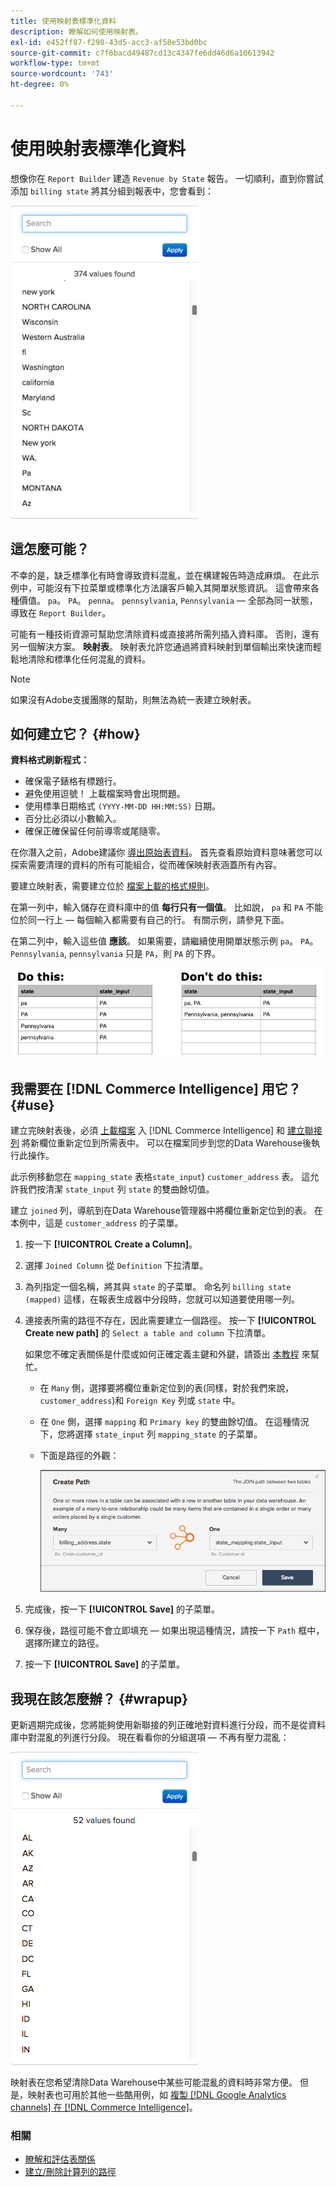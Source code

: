 ```yaml
---
title: 使用映射表標準化資料
description: 瞭解如何使用映射表。
exl-id: e452ff87-f298-43d5-acc3-af58e53bd0bc
source-git-commit: c7f6bacd49487cd13c4347fe6dd46d6a10613942
workflow-type: tm+mt
source-wordcount: '743'
ht-degree: 0%

---
```


# 使用映射表標準化資料

想像你在 `Report Builder` 建造 `Revenue by State` 報告。 一切順利，直到你嘗試添加 `billing state` 將其分組到報表中，您會看到：

![](../../assets/Messy_State_Segments.png)

## 這怎麼可能？

不幸的是，缺乏標準化有時會導致資料混亂，並在構建報告時造成麻煩。 在此示例中，可能沒有下拉菜單或標準化方法讓客戶輸入其開單狀態資訊。 這會帶來各種價值。 `pa`。 `PA`。 `penna`。 `pennsylvania`, `Pennsylvania`  — 全部為同一狀態，導致在 `Report Builder`。

可能有一種技術資源可幫助您清除資料或直接將所需列插入資料庫。 否則，還有另一個解決方案。 **映射表**。 映射表允許您通過將資料映射到單個輸出來快速而輕鬆地清除和標準化任何混亂的資料。

>[!NOTE]
>
>如果沒有Adobe支援團隊的幫助，則無法為統一表建立映射表。

## 如何建立它？ {#how}

**資料格式刷新程式：**

* 確保電子錶格有標題行。
* 避免使用逗號！ 上載檔案時會出現問題。
* 使用標準日期格式 `(YYYY-MM-DD HH:MM:SS)` 日期。
* 百分比必須以小數輸入。
* 確保正確保留任何前導零或尾隨零。

在你潛入之前，Adobe建議你 [導出原始表資料](../../tutorials/export-raw-data.md)。 首先查看原始資料意味著您可以探索需要清理的資料的所有可能組合，從而確保映射表涵蓋所有內容。

要建立映射表，需要建立位於 [檔案上載的格式規則](../../data-analyst/importing-data/connecting-data/using-file-uploader.md)。

在第一列中，輸入儲存在資料庫中的值 **每行只有一個值**。 比如說， `pa` 和 `PA` 不能位於同一行上 — 每個輸入都需要有自己的行。 有關示例，請參見下面。

在第二列中，輸入這些值 **應該**。 如果需要，請繼續使用開單狀態示例 `pa`。 `PA`。 `Pennsylvania`, `pennsylvania` 只是 `PA`，則 `PA` 的下界。

![](../../assets/Mapping_table_examples.jpg)

## 我需要在 [!DNL Commerce Intelligence] 用它？ {#use}

建立完映射表後，必須 [上載檔案](../../data-analyst/importing-data/connecting-data/using-file-uploader.md) 入 [!DNL Commerce Intelligence] 和 [建立聯接列](../../data-analyst/data-warehouse-mgr/calc-column-types.md) 將新欄位重新定位到所需表中。 可以在檔案同步到您的Data Warehouse後執行此操作。

此示例移動您在 `mapping_state` 表格`state_input`) `customer_address` 表。 這允許我們按清潔 `state_input` 列 `state` 的雙曲餘切值。

建立 `joined` 列，導航到在Data Warehouse管理器中將欄位重新定位到的表。 在本例中，這是 `customer_address` 的子菜單。

1. 按一下 **[!UICONTROL Create a Column]**。
1. 選擇 `Joined Column` 從 `Definition` 下拉清單。
1. 為列指定一個名稱，將其與 `state` 的子菜單。 命名列 `billing state (mapped)` 這樣，在報表生成器中分段時，您就可以知道要使用哪一列。
1. 連接表所需的路徑不存在，因此需要建立一個路徑。 按一下 **[!UICONTROL Create new path]**  的 `Select a table and column` 下拉清單。

   如果您不確定表關係是什麼或如何正確定義主鍵和外鍵，請簽出 [本教程](../../data-analyst/data-warehouse-mgr/create-paths-calc-columns.md) 來幫忙。

   * 在 `Many` 側，選擇要將欄位重新定位到的表(同樣，對於我們來說， `customer_address`)和 `Foreign Key` 列或 `state` 中。
   * 在 `One` 側，選擇 `mapping` 和 `Primary key` 的雙曲餘切值。 在這種情況下，您將選擇 `state_input` 列 `mapping_state` 的子菜單。
   * 下面是路徑的外觀：

      ![](../../assets/State_Mapping_Path.png)

1. 完成後，按一下 **[!UICONTROL Save]** 的子菜單。
1. 保存後，路徑可能不會立即填充 — 如果出現這種情況，請按一下 `Path` 框中，選擇所建立的路徑。
1. 按一下 **[!UICONTROL Save]** 的子菜單。

## 我現在該怎麼辦？ {#wrapup}

更新週期完成後，您將能夠使用新聯接的列正確地對資料進行分段，而不是從資料庫中對混亂的列進行分段。 現在看看你的分組選項 — 不再有壓力混亂：

![](../../assets/Clean_State_Segments.png)

映射表在您希望清除Data Warehouse中某些可能混亂的資料時非常方便。 但是，映射表也可用於其他一些酷用例，如 [複製 [!DNL Google Analytics channels] 在 [!DNL Commerce Intelligence]](../data-warehouse-mgr/rep-google-analytics-channels.md)。

### 相關

* [瞭解和評估表關係](../data-warehouse-mgr/table-relationships.md)
* [建立/刪除計算列的路徑](../data-warehouse-mgr/create-paths-calc-columns.md)
